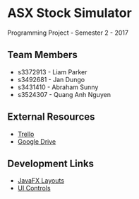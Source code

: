 # ASX Stock Simulator
Programming Project - Semester 2 - 2017

## Team Members
* s3372913 - Liam Parker
* s3492681 - Jan Dungo
* s3431410 - Abraham Sunny
* s3524307 - Quang Anh Nguyen

## External Resources
* [Trello](https://trello.com/b/5SzPCr0z/capstone-project)
* [Google Drive](https://drive.google.com/drive/u/0/folders/0B34lNjaNnQS_MjE3TndoV2VaczA)

## Development Links
* [JavaFX Layouts](http://docs.oracle.com/javafx/2/layout/builtin_layouts.htm#CHDGHCDG)
* [UI Controls](http://docs.oracle.com/javafx/2/ui_controls/jfxpub-ui_controls.htm)
